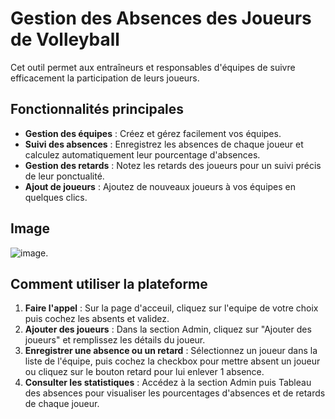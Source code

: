# Gestion des Absences des Joueurs de Volleyball

Cet outil permet aux entraîneurs et responsables d'équipes de suivre efficacement la participation de leurs joueurs.

## Fonctionnalités principales

- **Gestion des équipes** : Créez et gérez facilement vos équipes.
- **Suivi des absences** : Enregistrez les absences de chaque joueur et calculez automatiquement leur pourcentage d'absences.
- **Gestion des retards** : Notez les retards des joueurs pour un suivi précis de leur ponctualité.
- **Ajout de joueurs** : Ajoutez de nouveaux joueurs à vos équipes en quelques clics.

## Image

![image]((https://i.ibb.co/wFBhxw9X/Capture-d-cran-2025-03-23-110847.png) "Titre de l'image").

## Comment utiliser la plateforme

1. **Faire l'appel** : Sur la page d'acceuil, cliquez sur l'equipe de votre choix puis cochez les absents et validez.
2. **Ajouter des joueurs** : Dans la section Admin, cliquez sur "Ajouter des joueurs" et remplissez les détails du joueur.
3. **Enregistrer une absence ou un retard** : Sélectionnez un joueur dans la liste de l'équipe, puis cochez la checkbox pour mettre absent un joueur ou cliquez sur le bouton retard pour lui enlever 1 absence.
4. **Consulter les statistiques** : Accédez à la section Admin puis Tableau des absences pour visualiser les pourcentages d'absences et de retards de chaque joueur.
